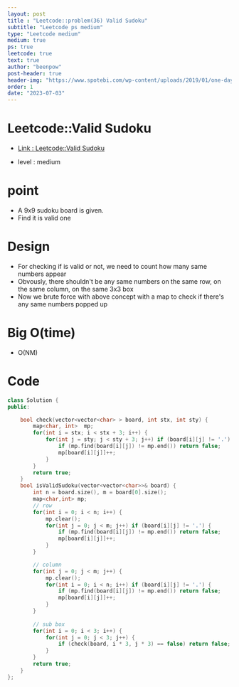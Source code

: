 ```yaml
---
layout: post
title : "Leetcode::problem(36) Valid Sudoku"
subtitle: "Leetcode ps medium"
type: "Leetcode medium"
medium: true
ps: true
leetcode: true
text: true
author: "beenpow"
post-header: true
header-img: "https://www.spotebi.com/wp-content/uploads/2019/01/one-day-day-one-workout-motivation-spotebi.jpg"
order: 1
date: "2023-07-03"
---
```


# Leetcode::Valid Sudoku
- [Link : Leetcode::Valid Sudoku](https://leetcode.com/problems/valid-sudoku/description/?envType=study-plan-v2&envId=apple-spring-23-high-frequency)

- level : medium

# point
- A 9x9 sudoku board is given.
- Find it is valid one

# Design
- For checking if is valid or not, we need to count how many same numbers appear
- Obvously, there shouldn't be any same numbers on the same row, on the same column, on the same 3x3 box
- Now we brute force with above concept with a map to check if there's any same numbers popped up

# Big O(time)
- O(NM)

# Code

```cpp
class Solution {
public:

    bool check(vector<vector<char> > board, int stx, int sty) {
        map<char, int>  mp;
        for(int i = stx; i < stx + 3; i++) {
            for(int j = sty; j < sty + 3; j++) if (board[i][j] != '.') {
                if (mp.find(board[i][j]) != mp.end()) return false;
                mp[board[i][j]]++;
            }
        }
        return true;
    }
    bool isValidSudoku(vector<vector<char>>& board) {
        int n = board.size(), m = board[0].size();
        map<char,int> mp;
        // row
        for(int i = 0; i < n; i++) {
            mp.clear();
            for(int j = 0; j < m; j++) if (board[i][j] != '.') {
                if (mp.find(board[i][j]) != mp.end()) return false;
                mp[board[i][j]]++;
            }
        }

        // column
        for(int j = 0; j < m; j++) {
            mp.clear();
            for(int i = 0; i < n; i++) if (board[i][j] != '.') {
                if (mp.find(board[i][j]) != mp.end()) return false;
                mp[board[i][j]]++;
            }
        }
        
        // sub box
        for(int i = 0; i < 3; i++) {
            for(int j = 0; j < 3; j++) {
                if (check(board, i * 3, j * 3) == false) return false;
            }
        }
        return true;
    }
};
```
